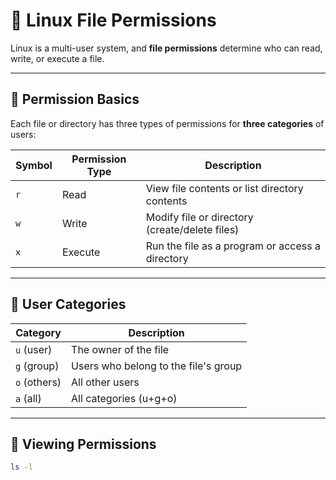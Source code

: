 # 🔐 Linux File Permissions

Linux is a multi-user system, and **file permissions** determine who can read, write, or execute a file.

---

## 📄 Permission Basics

Each file or directory has three types of permissions for **three categories** of users:

| Symbol | Permission Type | Description |
|--------|------------------|-------------|
| `r`    | Read             | View file contents or list directory contents |
| `w`    | Write            | Modify file or directory (create/delete files) |
| `x`    | Execute          | Run the file as a program or access a directory |

---

## 👥 User Categories

| Category | Description |
|----------|-------------|
| `u` (user) | The owner of the file |
| `g` (group) | Users who belong to the file's group |
| `o` (others) | All other users |
| `a` (all) | All categories (u+g+o) |

---

## 🧾 Viewing Permissions

```bash
ls -l
